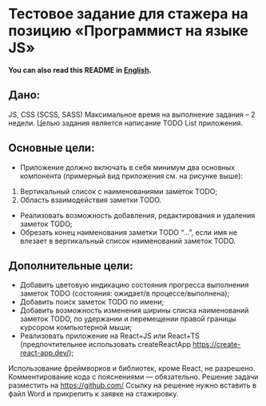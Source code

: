 # Тестовое задание для стажера на позицию «Программист на языке JS»

**You can also read this README in [English](https://github.com/klekwedge/todo-infotecs/blob/main/README.EN.md).**

## Дано:
JS, CSS (SCSS, SASS)
Максимальное время на выполнение задания –  2 недели.
Целью задания является написание TODO List приложения.

## Основные цели:
-  Приложение должно включать в себя минимум два основных компонента (примерный вид приложения см. на рисунке выше):
1) Вертикальный список с наименованиями заметок TODO;
2) Область взаимодействия заметки TODO.
-  Реализовать возможность добавления, редактирования и удаления заметок TODO;
-  Обрезать конец наименования заметки TODO “…”, если имя не влезает в вертикальный список наименований заметок TODO.

## Дополнительные цели:
-  Добавить цветовую индикацию состояния прогресса выполнения заметок TODO (состояния: ожидает/в процессе/выполнена);
-  Добавить поиск заметок TODO по имени;
-  Добавить возможность изменения ширины списка наименований заметок TODO, по удержании и перемещении правой границы курсором компьютерной мыши;
-  Реализовать приложение на React+JS или React+TS (предпочтительнее использовать createReactApp https://create-react-app.dev/);

Использование фреймворков и библиотек, кроме React, не разрешено. Комментирование кода с пояснениями — обязательно.
Решение задачи разместить на https://github.com/
Ссылку на решение нужно вставить в файл Word и прикрепить к заявке на стажировку.